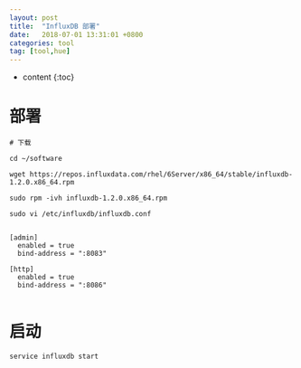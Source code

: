 ```yaml
---
layout: post
title:  "InfluxDB 部署"
date:   2018-07-01 13:31:01 +0800
categories: tool
tag: [tool,hue]
---
```


* content
{:toc}



# 部署


```shell
# 下载

cd ~/software

wget https://repos.influxdata.com/rhel/6Server/x86_64/stable/influxdb-1.2.0.x86_64.rpm

sudo rpm -ivh influxdb-1.2.0.x86_64.rpm

sudo vi /etc/influxdb/influxdb.conf


[admin]
  enabled = true
  bind-address = ":8083"

[http]
  enabled = true
  bind-address = ":8086"


```


# 启动

```shell
service influxdb start
```


